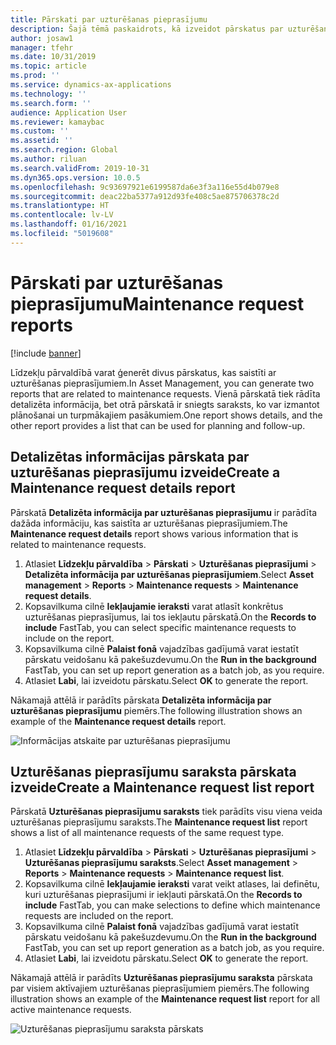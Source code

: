 ```yaml
---
title: Pārskati par uzturēšanas pieprasījumu
description: Šajā tēmā paskaidrots, kā izveidot pārskatus par uzturēšanas pieprasījumu Līdzekļu pārvaldībā.
author: josaw1
manager: tfehr
ms.date: 10/31/2019
ms.topic: article
ms.prod: ''
ms.service: dynamics-ax-applications
ms.technology: ''
ms.search.form: ''
audience: Application User
ms.reviewer: kamaybac
ms.custom: ''
ms.assetid: ''
ms.search.region: Global
ms.author: riluan
ms.search.validFrom: 2019-10-31
ms.dyn365.ops.version: 10.0.5
ms.openlocfilehash: 9c93697921e6199587da6e3f3a116e55d4b079e8
ms.sourcegitcommit: deac22ba5377a912d93fe408c5ae875706378c2d
ms.translationtype: HT
ms.contentlocale: lv-LV
ms.lasthandoff: 01/16/2021
ms.locfileid: "5019608"
---
```

# <a name="maintenance-request-reports"></a><span data-ttu-id="ea854-103">Pārskati par uzturēšanas pieprasījumu</span><span class="sxs-lookup"><span data-stu-id="ea854-103">Maintenance request reports</span></span>

[!include [banner](../../includes/banner.md)]

 

<span data-ttu-id="ea854-104">Līdzekļu pārvaldībā varat ģenerēt divus pārskatus, kas saistīti ar uzturēšanas pieprasījumiem.</span><span class="sxs-lookup"><span data-stu-id="ea854-104">In Asset Management, you can generate two reports that are related to maintenance requests.</span></span> <span data-ttu-id="ea854-105">Vienā pārskatā tiek rādīta detalizēta informācija, bet otrā pārskatā ir sniegts saraksts, ko var izmantot plānošanai un turpmākajiem pasākumiem.</span><span class="sxs-lookup"><span data-stu-id="ea854-105">One report shows details, and the other report provides a list that can be used for planning and follow-up.</span></span>

## <a name="create-a-maintenance-request-details-report"></a><span data-ttu-id="ea854-106">Detalizētas informācijas pārskata par uzturēšanas pieprasījumu izveide</span><span class="sxs-lookup"><span data-stu-id="ea854-106">Create a Maintenance request details report</span></span>

<span data-ttu-id="ea854-107">Pārskatā **Detalizēta informācija par uzturēšanas pieprasījumu** ir parādīta dažāda informāciju, kas saistīta ar uzturēšanas pieprasījumiem.</span><span class="sxs-lookup"><span data-stu-id="ea854-107">The **Maintenance request details** report shows various information that is related to maintenance requests.</span></span>

1. <span data-ttu-id="ea854-108">Atlasiet **Līdzekļu pārvaldība** \> **Pārskati** \> **Uzturēšanas pieprasījumi** \> **Detalizēta informācija par uzturēšanas pieprasījumiem**.</span><span class="sxs-lookup"><span data-stu-id="ea854-108">Select **Asset management** \> **Reports** \> **Maintenance requests** \> **Maintenance request details**.</span></span>
2. <span data-ttu-id="ea854-109">Kopsavilkuma cilnē **Iekļaujamie ieraksti** varat atlasīt konkrētus uzturēšanas pieprasījumus, lai tos iekļautu pārskatā.</span><span class="sxs-lookup"><span data-stu-id="ea854-109">On the **Records to include** FastTab, you can select specific maintenance requests to include on the report.</span></span>
3. <span data-ttu-id="ea854-110">Kopsavilkuma cilnē **Palaist fonā** vajadzības gadījumā varat iestatīt pārskatu veidošanu kā pakešuzdevumu.</span><span class="sxs-lookup"><span data-stu-id="ea854-110">On the **Run in the background** FastTab, you can set up report generation as a batch job, as you require.</span></span>
4. <span data-ttu-id="ea854-111">Atlasiet **Labi**, lai izveidotu pārskatu.</span><span class="sxs-lookup"><span data-stu-id="ea854-111">Select **OK** to generate the report.</span></span>

<span data-ttu-id="ea854-112">Nākamajā attēlā ir parādīts pārskata **Detalizēta informācija par uzturēšanas pieprasījumu** piemērs.</span><span class="sxs-lookup"><span data-stu-id="ea854-112">The following illustration shows an example of the **Maintenance request details** report.</span></span>

![Informācijas atskaite par uzturēšanas pieprasījumu](media/09-manage-maintenance-requests.png)

## <a name="create-a-maintenance-request-list-report"></a><span data-ttu-id="ea854-114">Uzturēšanas pieprasījumu saraksta pārskata izveide</span><span class="sxs-lookup"><span data-stu-id="ea854-114">Create a Maintenance request list report</span></span>

<span data-ttu-id="ea854-115">Pārskatā **Uzturēšanas pieprasījumu saraksts** tiek parādīts visu viena veida uzturēšanas pieprasījumu saraksts.</span><span class="sxs-lookup"><span data-stu-id="ea854-115">The **Maintenance request list** report shows a list of all maintenance requests of the same request type.</span></span>

1. <span data-ttu-id="ea854-116">Atlasiet **Līdzekļu pārvaldība** \> **Pārskati** \> **Uzturēšanas pieprasījumi** \> **Uzturēšanas pieprasījumu saraksts**.</span><span class="sxs-lookup"><span data-stu-id="ea854-116">Select **Asset management** \> **Reports** \> **Maintenance requests** \> **Maintenance request list**.</span></span>
2. <span data-ttu-id="ea854-117">Kopsavilkuma cilnē **Iekļaujamie ieraksti** varat veikt atlases, lai definētu, kuri uzturēšanas pieprasījumi ir iekļauti pārskatā.</span><span class="sxs-lookup"><span data-stu-id="ea854-117">On the **Records to include** FastTab, you can make selections to define which maintenance requests are included on the report.</span></span>
3. <span data-ttu-id="ea854-118">Kopsavilkuma cilnē **Palaist fonā** vajadzības gadījumā varat iestatīt pārskatu veidošanu kā pakešuzdevumu.</span><span class="sxs-lookup"><span data-stu-id="ea854-118">On the **Run in the background** FastTab, you can set up report generation as a batch job, as you require.</span></span>
4. <span data-ttu-id="ea854-119">Atlasiet **Labi**, lai izveidotu pārskatu.</span><span class="sxs-lookup"><span data-stu-id="ea854-119">Select **OK** to generate the report.</span></span>

<span data-ttu-id="ea854-120">Nākamajā attēlā ir parādīts **Uzturēšanas pieprasījumu saraksta** pārskata par visiem aktīvajiem uzturēšanas pieprasījumiem piemērs.</span><span class="sxs-lookup"><span data-stu-id="ea854-120">The following illustration shows an example of the **Maintenance request list** report for all active maintenance requests.</span></span>

![Uzturēšanas pieprasījumu saraksta pārskats](media/10-manage-maintenance-requests.png)
